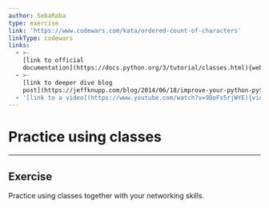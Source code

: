 ```yaml
---
author: SebaRaba
type: exercise
link: 'https://www.codewars.com/kata/ordered-count-of-characters'
linkType: codewars
links:
  - >-
    [link to official
    documentation](https://docs.python.org/3/tutorial/classes.html){website}
  - >-
    [link to deeper dive blog
    post](https://jeffknupp.com/blog/2014/06/18/improve-your-python-python-classes-and-object-oriented-programming/){website}
  - '[link to a video](https://www.youtube.com/watch?v=9DoFs5rjWYE){video}'
---
```


# Practice using classes


---

## Exercise

Practice using classes together with your networking skills.
 
